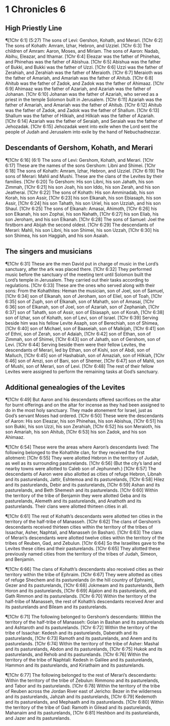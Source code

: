 # 1 Chronicles 6

## High Priestly Line
¶[1Chr 6:1] (5:27) The sons of Levi: Gershon, Kohath, and Merari.
[1Chr 6:2] The sons of Kohath: Amram, Izhar, Hebron, and Uzziel.
[1Chr 6:3] The children of Amram: Aaron, Moses, and Miriam. The sons of Aaron: Nadab, Abihu, Eleazar, and Ithamar.
[1Chr 6:4] Eleazar was the father of Phinehas, and Phinehas was the father of Abishua.
[1Chr 6:5] Abishua was the father of Bukki, and Bukki was the father of Uzzi.
[1Chr 6:6] Uzzi was the father of Zerahiah, and Zerahiah was the father of Meraioth.
[1Chr 6:7] Meraioth was the father of Amariah, and Amariah was the father of Ahitub.
[1Chr 6:8] Ahitub was the father of Zadok, and Zadok was the father of Ahimaaz.
[1Chr 6:9] Ahimaaz was the father of Azariah, and Azariah was the father of Johanan.
[1Chr 6:10] Johanan was the father of Azariah, who served as a priest in the temple Solomon built in Jerusalem.
[1Chr 6:11] Azariah was the father of Amariah, and Amariah was the father of Ahitub.
[1Chr 6:12] Ahitub was the father of Zadok, and Zadok was the father of Shallum.
[1Chr 6:13] Shallum was the father of Hilkiah, and Hilkiah was the father of Azariah.
[1Chr 6:14] Azariah was the father of Seraiah, and Seraiah was the father of Jehozadak.
[1Chr 6:15] Jehozadak went into exile when the Lord sent the people of Judah and Jerusalem into exile by the hand of Nebuchadnezzar.

## Descendants of Gershom, Kohath, and Merari
¶[1Chr 6:16] (6:1) The sons of Levi: Gershom, Kohath, and Merari.
[1Chr 6:17] These are the names of the sons Gershom: Libni and Shimei.
[1Chr 6:18] The sons of Kohath: Amram, Izhar, Hebron, and Uzziel.
[1Chr 6:19] The sons of Merari: Mahli and Mushi. These are the clans of the Levites by their families.
[1Chr 6:20] To Gershom: His son Libni, his son Jahath, his son Zimmah,
[1Chr 6:21] his son Joah, his son Iddo, his son Zerah, and his son Jeatherai.
[1Chr 6:22] The sons of Kohath: His son Amminadab, his son Korah, his son Assir,
[1Chr 6:23] his son Elkanah, his son Ebiasaph, his son Assir,
[1Chr 6:24] his son Tahath, his son Uriel, his son Uzziah, and his son Shaul.
[1Chr 6:25] The sons of Elkanah: Amasai, Ahimoth,
[1Chr 6:26] his son Elkanah, his son Zophai, his son Nahath,
[1Chr 6:27] his son Eliab, his son Jeroham, and his son Elkanah.
[1Chr 6:28] The sons of Samuel: Joel the firstborn and Abijah the second oldest.
[1Chr 6:29] The descendants of Merari: Mahli, his son Libni, his son Shimei, his son Uzzah,
[1Chr 6:30] his son Shimea, his son Haggiah, and his son Asaiah.

## The singers and musicians
¶[1Chr 6:31] These are the men David put in charge of music in the Lord’s sanctuary, after the ark was placed there.
[1Chr 6:32] They performed music before the sanctuary of the meeting tent until Solomon built the Lord’s temple in Jerusalem. They carried out their tasks according to regulations.
[1Chr 6:33] These are the ones who served along with their sons: From the Kohathites: Heman the musician, son of Joel, son of Samuel,
[1Chr 6:34] son of Elkanah, son of Jeroham, son of Eliel, son of Toah,
[1Chr 6:35] son of Zuph, son of Elkanah, son of Mahath, son of Amasai,
[1Chr 6:36] son of Elkanah, son of Joel, son of Azariah, son of Zephaniah,
[1Chr 6:37] son of Tahath, son of Assir, son of Ebiasaph, son of Korah,
[1Chr 6:38] son of Izhar, son of Kohath, son of Levi, son of Israel.
[1Chr 6:39] Serving beside him was his fellow Levite Asaph, son of Berechiah, son of Shimea,
[1Chr 6:40] son of Michael, son of Baaseiah, son of Malkijah,
[1Chr 6:41] son of Ethni, son of Zerah, son of Adaiah,
[1Chr 6:42] son of Ethan, son of Zimmah, son of Shimei,
[1Chr 6:43] son of Jahath, son of Gershom, son of Levi.
[1Chr 6:44] Serving beside them were their fellow Levites, the descendants of Merari, led by Ethan, son of Kishi, son of Abdi, son of Malluch,
[1Chr 6:45] son of Hashabiah, son of Amaziah, son of Hilkiah,
[1Chr 6:46] son of Amzi, son of Bani, son of Shemer,
[1Chr 6:47] son of Mahli, son of Mushi, son of Merari, son of Levi.
[1Chr 6:48] The rest of their fellow Levites were assigned to perform the remaining tasks at God’s sanctuary.

## Additional genealogies of the Levites
¶[1Chr 6:49] But Aaron and his descendants offered sacrifices on the altar for burnt offerings and on the altar for incense as they had been assigned to do in the most holy sanctuary. They made atonement for Israel, just as God’s servant Moses had ordered.
[1Chr 6:50] These were the descendants of Aaron: His son Eleazar, his son Phinehas, his son Abishua,
[1Chr 6:51] his son Bukki, his son Uzzi, his son Zerahiah,
[1Chr 6:52] his son Meraioth, his son Amariah, his son Ahitub,
[1Chr 6:53] his son Zadok, and his son Ahimaaz.

¶[1Chr 6:54] These were the areas where Aaron’s descendants lived: The following belonged to the Kohathite clan, for they received the first allotment:
[1Chr 6:55] They were allotted Hebron in the territory of Judah, as well as its surrounding pasturelands.
[1Chr 6:56] (But the city’s land and nearby towns were allotted to Caleb son of Jephunneh.)
[1Chr 6:57] The descendants of Aaron were also allotted as cities of refuge Hebron, Libnah and its pasturelands, Jattir, Eshtemoa and its pasturelands,
[1Chr 6:58] Hilez and its pasturelands, Debir and its pasturelands,
[1Chr 6:59] Ashan and its pasturelands, and Beth Shemesh and its pasturelands.
[1Chr 6:60] Within the territory of the tribe of Benjamin they were allotted Geba and its pasturelands, Alemeth and its pasturelands, and Anathoth and its pasturelands. Their clans were allotted thirteen cities in all.

¶[1Chr 6:61] The rest of Kohath’s descendants were allotted ten cities in the territory of the half-tribe of Manasseh.
[1Chr 6:62] The clans of Gershom’s descendants received thirteen cities within the territory of the tribes of Issachar, Asher, Naphtali, and Manasseh (in Bashan).
[1Chr 6:63] The clans of Merari’s descendants were allotted twelve cities within the territory of the tribes of Reuben, Gad, and Zebulun.
[1Chr 6:64] So the Israelites gave to the Levites these cities and their pasturelands.
[1Chr 6:65] They allotted these previously named cities from the territory of the tribes of Judah, Simeon, and Benjamin.

¶[1Chr 6:66] The clans of Kohath’s descendants also received cities as their territory within the tribe of Ephraim.
[1Chr 6:67] They were allotted as cities of refuge Shechem and its pasturelands (in the hill country of Ephraim), Gezer and its pasturelands,
[1Chr 6:68] Jokmeam and its pasturelands, Beth Horon and its pasturelands,
[1Chr 6:69] Aijalon and its pasturelands, and Gath Rimmon and its pasturelands.
[1Chr 6:70] Within the territory of the half-tribe of Manasseh, the rest of Kohath’s descendants received Aner and its pasturelands and Bileam and its pasturelands.

¶[1Chr 6:71] The following belonged to Gershom’s descendants: Within the territory of the half-tribe of Manasseh: Golan in Bashan and its pasturelands and Ashtaroth and its pasturelands.
[1Chr 6:72] Within the territory of the tribe of Issachar: Kedesh and its pasturelands, Daberath and its pasturelands,
[1Chr 6:73] Ramoth and its pasturelands, and Anem and its pasturelands.
[1Chr 6:74] Within the territory of the tribe of Asher: Mashal and its pasturelands, Abdon and its pasturelands,
[1Chr 6:75] Hukok and its pasturelands, and Rehob and its pasturelands.
[1Chr 6:76] Within the territory of the tribe of Naphtali: Kedesh in Galilee and its pasturelands, Hammon and its pasturelands, and Kiriathaim and its pasturelands.

¶[1Chr 6:77] The following belonged to the rest of Merari’s descendants: Within the territory of the tribe of Zebulun: Rimmono and its pasturelands, and Tabor and its pasturelands.
[1Chr 6:78] Within the territory of the tribe of Reuben across the Jordan River east of Jericho: Bezer in the wilderness and its pasturelands, Jahzah and its pasturelands,
[1Chr 6:79] Kedemoth and its pasturelands, and Mephaath and its pasturelands.
[1Chr 6:80] Within the territory of the tribe of Gad: Ramoth in Gilead and its pasturelands, Mahanaim and its pasturelands,
[1Chr 6:81] Heshbon and its pasturelands, and Jazer and its pasturelands.
